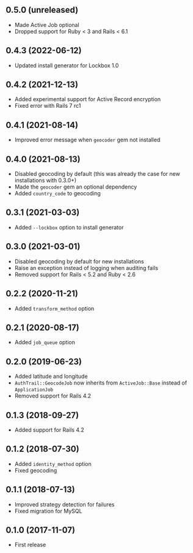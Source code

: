 ## 0.5.0 (unreleased)

- Made Active Job optional
- Dropped support for Ruby < 3 and Rails < 6.1

## 0.4.3 (2022-06-12)

- Updated install generator for Lockbox 1.0

## 0.4.2 (2021-12-13)

- Added experimental support for Active Record encryption
- Fixed error with Rails 7 rc1

## 0.4.1 (2021-08-14)

- Improved error message when `geocoder` gem not installed

## 0.4.0 (2021-08-13)

- Disabled geocoding by default (this was already the case for new installations with 0.3.0+)
- Made the `geocoder` gem an optional dependency
- Added `country_code` to geocoding

## 0.3.1 (2021-03-03)

- Added `--lockbox` option to install generator

## 0.3.0 (2021-03-01)

- Disabled geocoding by default for new installations
- Raise an exception instead of logging when auditing fails
- Removed support for Rails < 5.2 and Ruby < 2.6

## 0.2.2 (2020-11-21)

- Added `transform_method` option

## 0.2.1 (2020-08-17)

- Added `job_queue` option

## 0.2.0 (2019-06-23)

- Added latitude and longitude
- `AuthTrail::GeocodeJob` now inherits from `ActiveJob::Base` instead of `ApplicationJob`
- Removed support for Rails 4.2

## 0.1.3 (2018-09-27)

- Added support for Rails 4.2

## 0.1.2 (2018-07-30)

- Added `identity_method` option
- Fixed geocoding

## 0.1.1 (2018-07-13)

- Improved strategy detection for failures
- Fixed migration for MySQL

## 0.1.0 (2017-11-07)

- First release
